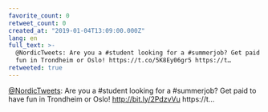 ```yaml
---
favorite_count: 0
retweet_count: 0
created_at: "2019-01-04T13:09:00.000Z"
lang: en
full_text: >-
  @NordicTweets: Are you a #student looking for a #summerjob? Get paid to have
  fun in Trondheim or Oslo! https://t.co/5K8Ey06gr5 https://t…
retweeted: true
---
```


[@NordicTweets](https://twitter.com/NordicTweets): Are you a #student looking
for a #summerjob? Get paid to have fun in Trondheim or Oslo!
<http://bit.ly/2PdzvVu> https://t…
